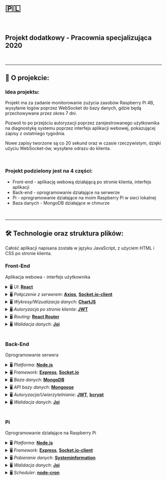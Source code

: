 # <span>🇵🇱</span>

<br>

## Projekt dodatkowy - Pracownia specjalizująca 2020

<br>
<hr>

## 📜 O projekcie:

### <b>Idea projektu</b>:

Projekt ma za zadanie monitorowanie zużycia zasobów Raspberry Pi 4B, wysyłanie logów poprzez WebSocket do bazy danych, gdzie będą przechowywane przez okres 7 dni.

Pozwoli to po przejściu autoryzacji poprzez zarejestrowanego użytkownika na diagnostykę systemu poprzez interfejs aplikacji webowej, pokazującej zapisy z ostatniego tygodnia.

Nowe zapisy tworzone są co 20 sekund oraz w czasie rzeczywistym, dzięki użyciu WebSocket-ów, wysyłane odrazu do klienta.

<br>

### <b>Projekt podzielony jest na 4 części:</b>

- Front-end - aplikację webową działającą po stronie klienta, interfejs aplikacji
- Back-end - oprogramowanie działające na serwerze
- Pi - oprogramowanie działające na moim Raspberry Pi w sieci lokalnej
- Baza danych - MongoDB działające w chmurze

<br>
<hr>

## 🛠️ Technologie oraz struktura plików:

Całość aplikacji napisana została w języku JavaScript, z użyciem HTML i CSS po stronie klienta.
<br>

### <b>Front-End</b>

Aplikacja webowa - interfejs użytkownika

<details>
  <summary>🖥️ <em>UI</em>: <a href="https://reactjs.org/"><b>React</b></a></summary><br>

<em> - biblioteka JavaScript służąca do tworzenia interfejsu użytkownika.</em>
<br>

</details>
<details>
  <summary>🖥️ <em>Połączenie z serwerem</em>: <a href="https://www.axios.com/"><b>Axios</b></a>, <a href="https://www.socket.io/"><b>Socket.io-client</b></a> </summary><br>
<em>  
    <b>Axios</b> - biblioteka umożliwiające proste wysyłanie zapytań HTTP (RESTful)<br>
    <b>Socket.io-client</b> - biblioteka umożliwiająca nawiązanie połączenia z serwerem z wykorzystaniem WebSocket (full-duplex w czasie rzeczywistym)  
</em>
<br>

</details>

<details>
  <summary>🖥️ <em>Wykresy/Wizualizacja danych</em>: <a href="https://www.chartjs.org/"><b>ChartJS</b></a></summary><br>

<em> - biblioteka JavaScript umożliwiająca wydajną wizualizacje danych.</em>
<br>

</details>
<details>
  <summary>🖥️ <em>Autoryzacja po stronie klienta</em>: <a href="https://www.jwt.io/"><b>JWT</b></a></summary><br>

<em> - Token pozwalający na uwierzytelnianie.</em>
<br>

</details>
<details>
  <summary>🖥️ <em>Routing</em>: <a href="https://reactrouter.com/"><b>React Router</b></a></summary><br>

<em> - Routing dla ReactJS.</em>
<br>

</details>
<details>
  <summary>🖥️ <em>Walidacja danych</em>: <a href="https://joi.dev/"><b>Joi</b></a></summary><br>

<em>
    - biblioteka umożliwająca sprawdzenie danych według zdefinowanego modelu
</em>
<br>
</details>
<br>

### <b>Back-End</b>

Oprogramowanie serwera

<details>
  <summary>🖥️ <em>Platforma</em>: <a href="https://nodejs.org/"><b>Node.js</b></a></summary><br>

<em> - natywne środowisko JavaScript.</em>
<br>

</details>
<details>
  <summary>🖥️ <em>Framework</em>: <a href="https://expressjs.org/"><b>Express</b></a>, <a href="https://socket.io/"><b>Socket.io</b></a></summary><br>

<em>
    <b>Express</b>- framework do tworzenia aplikacji RESTful.<br>
    <b>Socket.io</b>- biblioteka umożliwiająca utworzenie połączenia WebSocket.
</em>
<br>

</details>
<details>
  <summary>🖥️ <em>Baza danych</em>: <a href="https://mongodb.com/"><b>MongoDB</b></a></summary><br>

<em> - baza danych oparta na dokumentach JSON-like.</em>
<br>

</details>
<details>
  <summary>🖥️ <em>API bazy danych</em>: <a href="https://mongoose.com/"><b>Mongoose</b></a></summary><br>

<em> - biblioteka bazująca na natywnym API MongoDB.</em>
<br>

</details>
<details>
  <summary>🖥️ <em>Autoryzacja/Uwierzytelnianie</em>: <a href="https://jwt.io/"><b>JWT</b></a>, <a href="https://jwt.io/"><b>bcrypt</b></a></summary><br>

<em> <b>JWT</b> - Token uwierzytelniający.</em><br>
<em> <b>bcrypt</b> - Szyfrowanie danych</em>
<br>

</details>
<details>
  <summary>🖥️ <em>Walidacja danych</em>: <a href="https://joi.dev/"><b>Joi</b></a></summary><br>

<em>
    - biblioteka umożliwająca sprawdzenie danych według zdefinowanego modelu
</em>
<br>
</details>

<br>

### <b>Pi</b>

Oprogramowanie działające na Raspberry Pi

<details>
  <summary>🖥️ <em>Platforma</em>: <a href="https://nodejs.org/"><b>Node.js</b></a></summary><br>

<em> - natywne środowisko JavaScript.</em>
<br>

</details>
<details>
  <summary>🖥️ <em>Framework</em>: <a href="https://expressjs.org/"><b>Express</b></a>, <a href="https://socket.io/"><b>Socket.io-client</b></a></summary><br>

<em>
    <b>Express</b>- framework do tworzenia aplikacji RESTful.<br>
    <b>Socket.io-client</b> - biblioteka umożliwiająca nawiązanie połączenia z serwerem z wykorzystaniem WebSocket (full-duplex w czasie rzeczywistym)  
</em>
<br>
</details>
<details>
  <summary>🖥️ <em>Pobieranie danych</em>: <a href="https://systeminformation.com/"><b>Systeminformation</b></a></summary><br>

<em>
    - moduł Node.js pozwalający na zebranie danych o systemie 
</em>
<br>
</details>
<details>
  <summary>🖥️ <em>Walidacja danych</em>: <a href="https://joi.dev/"><b>Joi</b></a></summary><br>

<em>
    - biblioteka umożliwająca sprawdzenie danych według zdefinowanego modelu
</em>
<br>
</details>
<details>
  <summary>🖥️ <em>Scheduler</em>: <a href="https://www.npmjs.com/package/node-cron"><b>node-cron</b></a></summary><br>

<em>
    - biblioteka dodająca funkcjonalność opratą na UNIX'owym cron
</em>
<br>
</details>
